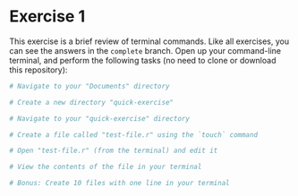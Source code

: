 # Exercise 1
This exercise is a brief review of terminal commands. Like all exercises, you can see the answers in the `complete` branch. Open up your command-line terminal, and perform the following tasks (no need to clone or download this repository):

 ```bash
# Navigate to your "Documents" directory

# Create a new directory "quick-exercise"

# Navigate to your "quick-exercise" directory

# Create a file called "test-file.r" using the `touch` command

# Open "test-file.r" (from the terminal) and edit it

# View the contents of the file in your terminal

# Bonus: Create 10 files with one line in your terminal
```